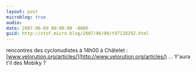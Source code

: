 ```yaml
---
layout: post
microblog: true
audio: 
date: 2007-06-09 00:00:00 -0000
guid: http://xtof.micro.blog/2007/06/09/t97128292.html
---
```

rencontres des cyclonudistes  à 14h00 à Châtelet  : [www.velorution.org/articles/](http://www.velorution.org/articles/) ... Y'aura t'il des Mobiky ?
